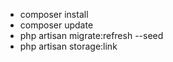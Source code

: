 <ul>
<li>composer install</li>
<li>composer update</li>
<li>php artisan migrate:refresh --seed</li>
<li>php artisan storage:link</li>
</ul>
